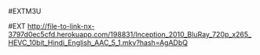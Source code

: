 #EXTM3U

#EXT
http://file-to-link-nx-3797d0ec5cfd.herokuapp.com/198831/Inception_2010_BluRay_720p_x265_HEVC_10bit_Hindi_English_AAC_5_1.mkv?hash=AgADbQ
